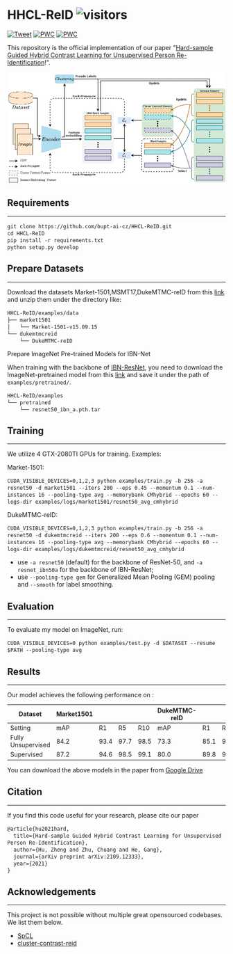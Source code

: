 # HHCL-ReID ![visitors](https://visitor-badge.glitch.me/badge?page_id=bupt-ai-cz.HHCL-ReID)
[![Tweet](https://img.shields.io/twitter/url/http/shields.io.svg?style=social)](https://twitter.com/intent/tweet?text=Codes%20for%20Our%20Paper:%20"Hard-sample%20Guided%20Hybrid%20Contrast%20Learning%20for%20Unsupervised%20PersonRe-Identification"%20&url=https://github.com/bupt-ai-cz/HHCL-ReID) [![PWC](https://img.shields.io/endpoint.svg?url=https://paperswithcode.com/badge/hard-sample-guided-hybrid-contrast-learning/unsupervised-person-re-identification-on-5)](https://paperswithcode.com/sota/unsupervised-person-re-identification-on-5?p=hard-sample-guided-hybrid-contrast-learning)  [![PWC](https://img.shields.io/endpoint.svg?url=https://paperswithcode.com/badge/hard-sample-guided-hybrid-contrast-learning/unsupervised-person-re-identification-on-4)](https://paperswithcode.com/sota/unsupervised-person-re-identification-on-4?p=hard-sample-guided-hybrid-contrast-learning)

This repository is the official implementation of our paper "[Hard-sample Guided Hybrid Contrast Learning for Unsupervised Person Re-Identification](https://arxiv.org/abs/2109.12333)!".  

![framework_HCCL](img/framework_HCCL.jpg)

## Requirements

---

    git clone https://github.com/bupt-ai-cz/HHCL-ReID.git
    cd HHCL-ReID
    pip install -r requirements.txt
    python setup.py develop

## Prepare Datasets

---

Download the datasets Market-1501,MSMT17,DukeMTMC-reID from this [link](https://drive.google.com/file/d/19oWiYGjTgouFMK_psZvH8ysDGQ1KUbk-/view?usp=sharing) and unzip them under the directory like:

    HHCL-ReID/examples/data
    ├── market1501
    │   └── Market-1501-v15.09.15
    └── dukemtmcreid
        └── DukeMTMC-reID

Prepare ImageNet Pre-trained Models for IBN-Net

When training with the backbone of [IBN-ResNet](https://arxiv.org/abs/1807.09441), you need to download the ImageNet-pretrained model from this [link](https://drive.google.com/drive/folders/1thS2B8UOSBi_cJX6zRy6YYRwz_nVFI_S) and save it under the path of `examples/pretrained/`.

```
HHCL-ReID/examples
└── pretrained
    └── resnet50_ibn_a.pth.tar
```

## Training

---

We utilize 4 GTX-2080TI GPUs for training. Examples:

Market-1501:

    CUDA_VISIBLE_DEVICES=0,1,2,3 python examples/train.py -b 256 -a resnet50 -d market1501 --iters 200 --eps 0.45 --momentum 0.1 --num-instances 16 --pooling-type avg --memorybank CMhybrid --epochs 60 --logs-dir examples/logs/market1501/resnet50_avg_cmhybrid
    

DukeMTMC-reID:

    
    CUDA_VISIBLE_DEVICES=0,1,2,3 python examples/train.py -b 256 -a resnet50 -d dukemtmcreid --iters 200 --eps 0.6 --momentum 0.1 --num-instances 16 --pooling-type avg --memorybank CMhybrid --epochs 60 --logs-dir examples/logs/dukemtmcreid/resnet50_avg_cmhybrid

- use `-a resnet50` (default) for the backbone of ResNet-50, and `-a resnet_ibn50a` for the backbone of IBN-ResNet;
- use `--pooling-type gem` for Generalized Mean Pooling (GEM) pooling and `--smooth` for label smoothing. 

## Evaluation

---

To evaluate my model on ImageNet, run:

    CUDA_VISIBLE_DEVICES=0 python examples/test.py -d $DATASET --resume $PATH --pooling-type avg

## Results

---

Our model achieves the following performance on :

| Dataset            | Market1501 |      |      |      | DukeMTMC-reID |      |      |      |
| ------------------ | ---------- | ---- | ---- | ---- | ------------- | ---- | ---- | ---- |
| Setting            | mAP        | R1   | R5   | R10  | mAP           | R1   | R5   | R10  |
| Fully Unsupervised | 84.2       | 93.4 | 97.7 | 98.5 | 73.3          | 85.1 | 92.4 | 94.6 |
| Supervised         | 87.2       | 94.6 | 98.5 | 99.1 | 80.0          | 89.8 | 95.2 | 96.7 |

You can download the above models in the paper from [Google Drive](https://drive.google.com/drive/folders/1WQw7wD2Mu_1SKl07_NdKvrYf2xrs3CEZ) 

## Citation

---

If you find this code useful for your research, please cite our paper

```
@article{hu2021hard,
  title={Hard-sample Guided Hybrid Contrast Learning for Unsupervised Person Re-Identification},
  author={Hu, Zheng and Zhu, Chuang and He, Gang},
  journal={arXiv preprint arXiv:2109.12333},
  year={2021}
}
```

## Acknowledgements

---

This project is not possible without multiple great opensourced codebases. We list them below.

- [SpCL](https://github.com/yxgeee/SpCL)
- [cluster-contrast-reid](https://github.com/alibaba/cluster-contrast-reid)
